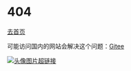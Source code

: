 # 404

[去首页](/#)

可能访问国内的网站会解决这个问题：[Gitee](https://tigerhall.gitee.io/blog)

[![头像图片超链接](https://github.com/hehufun.png?small)](https://tigerhall.gitee.io)
